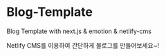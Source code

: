 # Blog-Template

Blog Template with next.js &amp; emotion &amp; netlify-cms

Netlify CMS를 이용하여 간단하게 블로그를 만들어보세요~!
